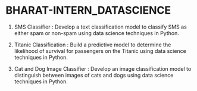 # BHARAT-INTERN_DATASCIENCE

1. SMS Classifier :
Develop a text classification model to
classify SMS as either spam or non-spam
using data science techniques in Python.

3. Titanic Classification :
Build a predictive model to determine the
likelihood of survival for passengers on
the Titanic using data science techniques
in Python.

4. Cat and Dog Image Classifier :
Develop an image classification model to
distinguish between images of cats and dogs
using data science techniques in Python.
